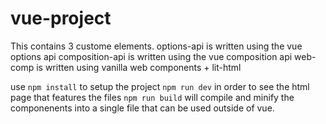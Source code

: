 # vue-project

This contains 3 custome elements.
options-api is written using the vue options api 
composition-api is written using the vue composition api
web-comp is written using vanilla web components + lit-html

use `npm install` to setup the project
`npm run dev` in order to see the html page that features the files
`npm run build` will compile and minify the componenents into a single file that can be used outside of vue.
